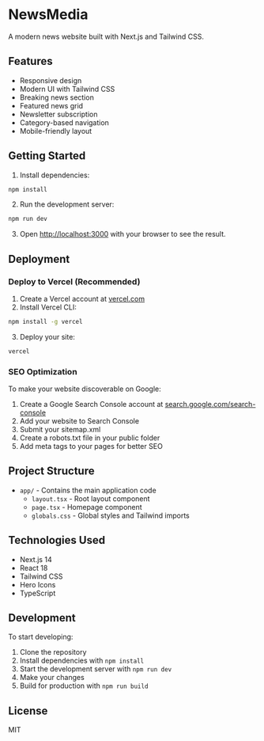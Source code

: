 # NewsMedia

A modern news website built with Next.js and Tailwind CSS.

## Features

- Responsive design
- Modern UI with Tailwind CSS
- Breaking news section
- Featured news grid
- Newsletter subscription
- Category-based navigation
- Mobile-friendly layout

## Getting Started

1. Install dependencies:
```bash
npm install
```

2. Run the development server:
```bash
npm run dev
```

3. Open [http://localhost:3000](http://localhost:3000) with your browser to see the result.

## Deployment

### Deploy to Vercel (Recommended)

1. Create a Vercel account at [vercel.com](https://vercel.com)
2. Install Vercel CLI:
```bash
npm install -g vercel
```
3. Deploy your site:
```bash
vercel
```

### SEO Optimization

To make your website discoverable on Google:

1. Create a Google Search Console account at [search.google.com/search-console](https://search.google.com/search-console)
2. Add your website to Search Console
3. Submit your sitemap.xml
4. Create a robots.txt file in your public folder
5. Add meta tags to your pages for better SEO

## Project Structure

- `app/` - Contains the main application code
  - `layout.tsx` - Root layout component
  - `page.tsx` - Homepage component
  - `globals.css` - Global styles and Tailwind imports

## Technologies Used

- Next.js 14
- React 18
- Tailwind CSS
- Hero Icons
- TypeScript

## Development

To start developing:

1. Clone the repository
2. Install dependencies with `npm install`
3. Start the development server with `npm run dev`
4. Make your changes
5. Build for production with `npm run build`

## License

MIT 